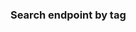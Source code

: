 ### Search endpoint by tag

[Screenshot]: https://github.com/bigappleinsider/cbfront/raw/master/docs/screenshot.png "Screenshot"